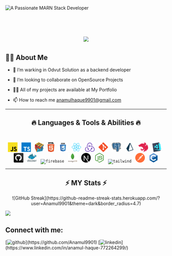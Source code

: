 ![A Passionate MARN Stack Developer](https://i.ibb.co/sg6mwtK/ru-IIXbo-Af-WYH.gif)

<br/>
<h1 align="center">
  <a href="https://anamul-port.netlify.app/">
    <img src="https://readme-typing-svg.herokuapp.com/?lines=Hello,+There!+👋;This+is+Anamul+Haque+;Full-stack+developer&center=true&size=30&color=f5881b">
  </a>
</h1>

<h2>🙋‍♂️ About Me</h2>

- 🌱 I’m warking in Odvut Solution as a backend developer

- 👯 I’m looking to collaborate on OpenSource Projects

- 👨‍💻 All of my projects are available at My Portfolio

- 📫 How to reach me anamulhaque9901@gmail.com

<hr>
<h2 align="center">🔥 Languages & Tools & Abilities 🔥</h2>
<br>
<p align="center" gap="15px" padding="20px">
  <code><img title="Javascript" height="30" src="images/javascript.svg"></code>
  &nbsp;
  <code><img title="typescript" height="30" src="https://raw.githubusercontent.com/devicons/devicon/master/icons/typescript/typescript-original.svg"></code>
  &nbsp;
  <code><img title="Problem Solving" height="30" src="images/problemSolving.png"></code>
  &nbsp;
  <code><img title="HTML5" height="30" src="images/html5.svg"></code>
  &nbsp;
  <code><img title="CSS" height="30" src="images/css.svg"></code>
  &nbsp;
  <code><img title="React" height="30" src="images/react-original.svg"></code>
  &nbsp;
  <code><img title="Redux" height="30" src="images/redux.svg"></code>
  &nbsp;
  <code><img title="Git" height="30" src="images/git-original.svg"></code>
  &nbsp;
  <code><img title="PostgreSQL" height="30" src="images/postgresql.svg"></code>
  &nbsp;
  <code><img title="prisma" height="30" src="images/prisma.svg"></code>
  &nbsp;
  <code><img title="nestjs" height="30" src="images/nestjs.svg"></code>
  &nbsp;
  <code><img title="Visual Studio Code" height="30" src="images/vscode.png"></code>
  &nbsp;
  <code><img title="GitHub" height="30" src="images/github.svg"></code>
  &nbsp;
  <code><img title="docker" height="30" src="https://raw.githubusercontent.com/devicons/devicon/master/icons/docker/docker-original-wordmark.svg"></code>
  &nbsp;
  <code><img title="firebase" height="30" src="https://www.vectorlogo.zone/logos/firebase/firebase-icon.svg"></code>
  &nbsp;
  <code><img title="mongodb" height="30" src="https://raw.githubusercontent.com/devicons/devicon/master/icons/mongodb/mongodb-original-wordmark.svg"></code>
  &nbsp;
  <code><img title="nextjs" height="30" src="images/nextjs.svg"></code>
  &nbsp;
  <code><img title="nodejs" height="30" src="images/nodejs.svg"></code>
  &nbsp;
  <code><img title="tailwind" height="30" src="https://www.vectorlogo.zone/logos/tailwindcss/tailwindcss-icon.svg"></code>
  &nbsp;
  <code><img title="postman" height="30" src="images/postman.svg"></code>
  &nbsp;
  <code><img title="C" height="30" src="https://raw.githubusercontent.com/devicons/devicon/master/icons/c/c-original.svg"></code>

</p>
<hr>

<h2 align="center" >⚡ MY Stats ⚡</h2>

<p align="center">
![GitHub Streak](https://github-readme-streak-stats.herokuapp.com/?user=Anamul9901&theme=dark&border_radius=4.7)</p>

<p align="center">

![](http://github-profile-summary-cards.vercel.app/api/cards/profile-details?username=Anamul9901&theme=dark)

</p>

<h2>Connect with me:</h2>
[<img src='https://cdn.jsdelivr.net/npm/simple-icons@3.0.1/icons/github.svg' alt='github' height='40'>](https://github.com/Anamul9901)  [<img src='https://cdn.jsdelivr.net/npm/simple-icons@3.0.1/icons/linkedin.svg' alt='linkedin' height='40'>](https://www.linkedin.com/in/anamul-haque-772264299/)
